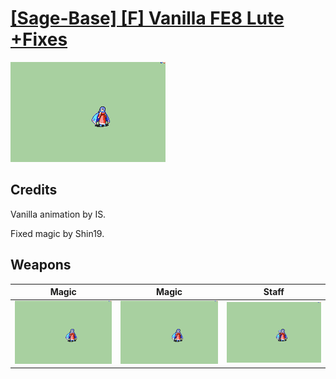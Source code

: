 # [\[Sage-Base\] \[F\] Vanilla FE8 Lute +Fixes](./)
 

<img src="./6.%20Magic/Magic_000.png" alt="[Sage-Base] [F] Vanilla FE8 Lute +Fixes standing" />

## Credits

Vanilla animation by IS.

Fixed magic by Shin19.

## Weapons
 

|Magic |Magic |Staff |
|  :---: | :---: | :---: |
| <img alt="Magic animation" src="./6.%20Magic/Magic.gif" /> | <img alt="Magic animation" src="./6.%20Magic%20(Fixed)/Magic.gif" /> | <img alt="Staff animation" src="./7.%20Staff/Staff.gif" /> |
